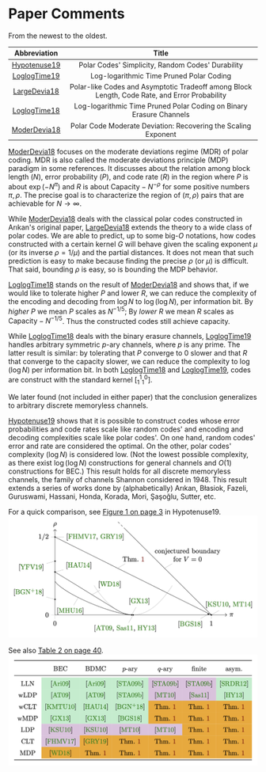 


# Paper Comments

From the newest to the oldest.

|  Abbreviation  |  Title  |
| :------------: | :-----: |
| [Hypotenuse19] | Polar Codes' Simplicity, Random Codes' Durability |
| [LoglogTime19] | Log-logarithmic Time Pruned Polar Coding |
| [LargeDevia18] | Polar-like Codes and Asymptotic Tradeoff among Block Length, Code Rate, and Error Probability |
| [LoglogTime18] | Log-logarithmic Time Pruned Polar Coding on Binary Erasure Channels |
| [ModerDevia18] | Polar Code Moderate Deviation: Recovering the Scaling Exponent |

[ModerDevia18] focuses on the moderate deviations regime (MDR) of polar coding.
MDR is also called the moderate deviations principle (MDP)
paradigm in some references.
It discusses about the relation among block length ($N$),
error probability ($P$), and code rate ($R$) in the region
where $P$ is about $\exp(-N^\pi)$ and $R$ is about
$\text{Capacity} - N^{-\rho}$ for some positive numbers $\pi,\rho$.
The precise goal is to characterize the region of $(\pi,\rho)$ pairs
that are achievable for $N\to\infty$.

While [ModerDevia18] deals with the classical polar codes
constructed in Arıkan's original paper,
[LargeDevia18] extends the theory to a wide class of polar codes.
We are able to predict, up to some big-$O$ notations,
how codes constructed with a certain kernel $G$ will behave
given the scaling exponent $\mu$ (or its inverse $\rho=1/\mu$)
and the partial distances.
It does not mean that such prediction is easy to make
because finding the precise $\rho$ (or $\mu$) is difficult.
That said, bounding $\rho$ is easy, so is bounding the MDP behavior.

[LoglogTime18] stands on the result of [ModerDevia18] and shows that,
if we would like to tolerate higher $P$ and lower $R$,
we can reduce the complexity of the encoding and decoding
from $\log N$ to $\log(\log N)$, per information bit.
By *higher $P$* we mean $P$ scales as $N^{-1/5}$;
By *lower $R$* we mean $R$ scales as $\text{Capacity}-N^{-1/5}$.
Thus the constructed codes still achieve capacity.

While [LoglogTime18] deals with the binary erasure channels,
[LoglogTime19] handles arbitrary symmetric $p$-ary channels,
where $p$ is any prime.
The latter result is similar:
by tolerating that $P$ converge to $0$ slower
and that $R$ that converge to the capacity slower,
we can reduce the complexity to $\log(\log N)$ per information bit.
In both [LoglogTime18] and [LoglogTime19],
codes are construct with the standard kernel $[^1_1{}^0_1]$.

We later found (not included in either paper) that
the conclusion generalizes to arbitrary discrete memoryless channels.

[Hypotenuse19] shows that it is possible to construct codes
whose error probabilities and code rates scale like random codes'
and encoding and decoding complexities scale like polar codes'.
On one hand, random codes' error and rate are considered the optimal.
On the other, polar codes' complexity ($\log N$) is considered low.
(Not the lowest possible complexity, as there exist $\log(\log N)$
constructions for general channels and $O(1)$ constructions for BEC.)
This result holds for all discrete memoryless channels,
the family of channels Shannon considered in 1948.
This result extends a series of works done by (alphabetically) Arıkan,
Błasiok, Fazeli, Guruswami, Hassani, Honda, Korada, Mori, Şaşoğlu, Sutter, etc.

For a quick comparison, see
[Figure 1 on page 3](https://arxiv.org/pdf/1912.08995v1.pdf#page=3)
in Hypotenuse19.
![hypotenuse](/figure/hypotenuse.png)

See also
[Table 2 on page 40](https://arxiv.org/pdf/1912.08995v1.pdf#page=40).
![channelgoal](/figure/channelgoal.png)


[Hypotenuse19]: https://arxiv.org/abs/1912.08995
[LoglogTime19]: https://arxiv.org/abs/1905.13340
[LargeDevia18]: https://arxiv.org/abs/1812.08112
[LoglogTime18]: https://arxiv.org/abs/1812.08106
[ModerDevia18]: https://arxiv.org/abs/1806.02405


